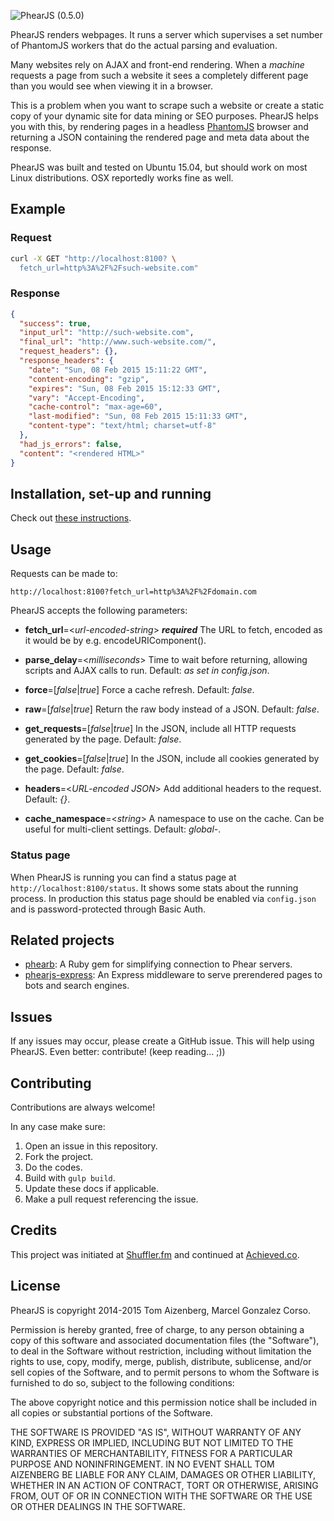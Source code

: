 ![PhearJS](http://d3jtdrwnfjguwh.cloudfront.net/logo-red.svg) (0.5.0)

PhearJS renders webpages. It runs a server which supervises a set number of PhantomJS workers that do the actual parsing and evaluation.

Many websites rely on AJAX and front-end rendering. When a *machine* requests a page from such a website it sees a completely different page than you would see when viewing it in a browser.

This is a problem when you want to scrape such a website or create a static copy of your dynamic site for data mining or SEO purposes. PhearJS helps you with this, by rendering pages in a headless [PhantomJS](http://phantomjs.org/) browser and returning a JSON containing the rendered page and meta data about the response.

PhearJS was built and tested on Ubuntu 15.04, but should work on most Linux distributions. OSX reportedly works fine as well.

## Example

### Request

```bash
curl -X GET "http://localhost:8100? \
  fetch_url=http%3A%2F%2Fsuch-website.com"
```

### Response

``` json
{
  "success": true,
  "input_url": "http://such-website.com",
  "final_url": "http://www.such-website.com/",
  "request_headers": {},
  "response_headers": {
    "date": "Sun, 08 Feb 2015 15:11:22 GMT",
    "content-encoding": "gzip",
    "expires": "Sun, 08 Feb 2015 15:12:33 GMT",
    "vary": "Accept-Encoding",
    "cache-control": "max-age=60",
    "last-modified": "Sun, 08 Feb 2015 15:11:33 GMT",
    "content-type": "text/html; charset=utf-8"
  },
  "had_js_errors": false,
  "content": "<rendered HTML>"
}
```

## Installation, set-up and running

Check out [these instructions](INSTALLATION.md).

## Usage

Requests can be made to:

`http://localhost:8100?fetch_url=http%3A%2F%2Fdomain.com`

PhearJS accepts the following parameters:

- **fetch_url**=<*url-encoded-string*\> ***required***
  The URL to fetch, encoded as it would be by e.g. encodeURIComponent().

- **parse_delay**=<*milliseconds*\>
  Time to wait before returning, allowing scripts and AJAX calls to run.
  Default: *as set in config.json*.

- **force**=[*false*|*true*]
  Force a cache refresh.
  Default: *false*.

- **raw**=[*false*|*true*]
  Return the raw body instead of a JSON.
  Default: *false*.

- **get_requests**=[*false*|*true*]
  In the JSON, include all HTTP requests generated by the page.
  Default: *false*.

- **get_cookies**=[*false*|*true*]
  In the JSON, include all cookies generated by the page.
  Default: *false*.

- **headers**=<*URL-encoded JSON*\>
  Add additional headers to the request.
  Default: *{}*.

- **cache_namespace**=<*string*\>
  A namespace to use on the cache. Can be useful for multi-client settings.
  Default: *global-*.

### Status page

When PhearJS is running you can find a status page at `http://localhost:8100/status`. It
shows some stats about the running process. In production this status page should be enabled
via `config.json` and is password-protected through Basic Auth.

## Related projects

* [phearb](https://github.com/joaquinrulin/phearb): A Ruby gem for simplifying connection to Phear servers.
* [phearjs-express](https://github.com/Tomtomgo/phearjs-express): An Express middleware to serve prerendered pages to bots and search engines.

## Issues

If any issues may occur, please create a GitHub issue. This will help using PhearJS. Even
better: contribute! (keep reading... ;))

## Contributing

Contributions are always welcome!

In any case make sure:

1. Open an issue in this repository.
2. Fork the project.
3. Do the codes.
4. Build with `gulp build`.
5. Update these docs if applicable.
6. Make a pull request referencing the issue.

## Credits

This project was initiated at [Shuffler.fm](http://shuffler.fm) and continued at [Achieved.co](http://achieved.co).

## License

PhearJS is copyright 2014-2015 Tom Aizenberg, Marcel Gonzalez Corso.

Permission is hereby granted, free of charge, to any person obtaining a copy of this software and associated documentation files (the "Software"), to deal in the Software without restriction, including without limitation the rights to use, copy, modify, merge, publish, distribute, sublicense, and/or sell copies of the Software, and to permit persons to whom the Software is furnished to do so, subject to the following conditions:

The above copyright notice and this permission notice shall be included in all copies or substantial portions of the Software.

THE SOFTWARE IS PROVIDED "AS IS", WITHOUT WARRANTY OF ANY KIND, EXPRESS OR IMPLIED, INCLUDING BUT NOT LIMITED TO THE WARRANTIES OF MERCHANTABILITY, FITNESS FOR A PARTICULAR PURPOSE AND NONINFRINGEMENT. IN NO EVENT SHALL TOM AIZENBERG BE LIABLE FOR ANY CLAIM, DAMAGES OR OTHER LIABILITY, WHETHER IN AN ACTION OF CONTRACT, TORT OR OTHERWISE, ARISING FROM, OUT OF OR IN CONNECTION WITH THE SOFTWARE OR THE USE OR OTHER DEALINGS IN THE SOFTWARE.
